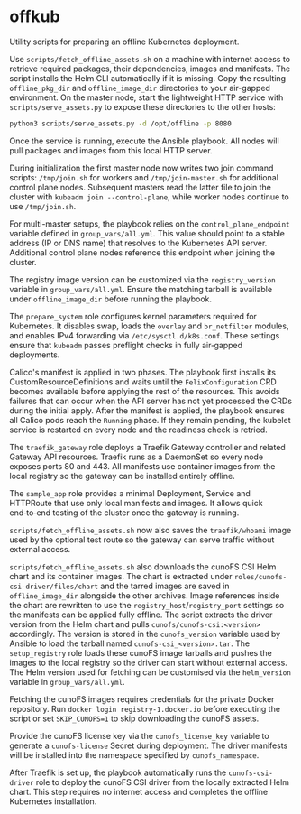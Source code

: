 # offkub

Utility scripts for preparing an offline Kubernetes deployment.

Use `scripts/fetch_offline_assets.sh` on a machine with internet access to
retrieve required packages, their dependencies, images and manifests. The
script installs the Helm CLI automatically if it is missing. Copy the resulting
`offline_pkg_dir` and `offline_image_dir` directories to your air-gapped
environment. On the master node, start the lightweight HTTP service
with `scripts/serve_assets.py` to expose these directories to the other
hosts:

```bash
python3 scripts/serve_assets.py -d /opt/offline -p 8080
```

Once the service is running, execute the Ansible playbook. All nodes
will pull packages and images from this local HTTP server.

During initialization the first master node now writes two join command
scripts: `/tmp/join.sh` for workers and `/tmp/join-master.sh` for additional
control plane nodes. Subsequent masters read the latter file to join the
cluster with `kubeadm join --control-plane`, while worker nodes continue to use
`/tmp/join.sh`.

For multi-master setups, the playbook relies on the `control_plane_endpoint`
variable defined in `group_vars/all.yml`. This value should point to a stable
address (IP or DNS name) that resolves to the Kubernetes API server. Additional
control plane nodes reference this endpoint when joining the cluster.

The registry image version can be customized via the `registry_version`
variable in `group_vars/all.yml`. Ensure the matching tarball is available
under `offline_image_dir` before running the playbook.

The `prepare_system` role configures kernel parameters required for Kubernetes.
It disables swap, loads the `overlay` and `br_netfilter` modules, and enables
IPv4 forwarding via `/etc/sysctl.d/k8s.conf`. These settings ensure that
`kubeadm` passes preflight checks in fully air‑gapped deployments.

Calico's manifest is applied in two phases. The playbook first installs its
CustomResourceDefinitions and waits until the `FelixConfiguration` CRD becomes
available before applying the rest of the resources. This avoids failures that
can occur when the API server has not yet processed the CRDs during the initial
apply. After the manifest is applied, the playbook ensures all Calico pods
reach the `Running` phase. If they remain pending, the kubelet service is
restarted on every node and the readiness check is retried.


The `traefik_gateway` role deploys a Traefik Gateway controller and related
Gateway API resources. Traefik runs as a DaemonSet so every node exposes ports
80 and 443. All manifests use container images from the local registry so the
gateway can be installed entirely offline.

The `sample_app` role provides a minimal Deployment, Service and HTTPRoute that
use only local manifests and images. It allows quick end‑to‑end testing of the
cluster once the gateway is running.

`scripts/fetch_offline_assets.sh` now also saves the `traefik/whoami` image
used by the optional test route so the gateway can serve traffic without
external access.

`scripts/fetch_offline_assets.sh` also downloads the cunoFS CSI Helm chart and
its container images. The chart is extracted under
`roles/cunofs-csi-driver/files/chart` and the tarred images are saved in
`offline_image_dir` alongside the other archives.
Image references inside the chart are rewritten to use the
`registry_host`/`registry_port` settings so the manifests can be applied
fully offline.
The script extracts the driver version from the Helm chart and pulls
`cunofs/cunofs-csi:<version>` accordingly. The version is stored in the
`cunofs_version` variable used by Ansible to load the tarball named
`cunofs-csi_<version>.tar`.
The `setup_registry` role loads these cunoFS image tarballs and pushes the
images to the local registry so the driver can start without external access.
The Helm version used for fetching can be customised via the
`helm_version` variable in `group_vars/all.yml`.

Fetching the cunoFS images requires credentials for the private Docker
repository. Run `docker login registry-1.docker.io` before executing the
script or set `SKIP_CUNOFS=1` to skip downloading the cunoFS assets.

Provide the cunoFS license key via the `cunofs_license_key` variable to
generate a `cunofs-license` Secret during deployment. The driver manifests
will be installed into the namespace specified by `cunofs_namespace`.

After Traefik is set up, the playbook automatically runs the
`cunofs-csi-driver` role to deploy the cunoFS CSI driver from the locally
extracted Helm chart. This step requires no internet access and completes the
offline Kubernetes installation.

